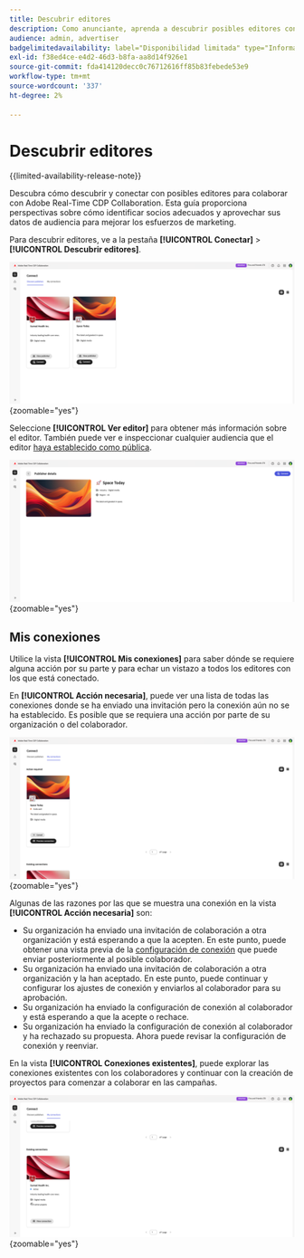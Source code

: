 ```yaml
---
title: Descubrir editores
description: Como anunciante, aprenda a descubrir posibles editores con los que colaborar mediante Adobe Real-Time CDP Collaboration
audience: admin, advertiser
badgelimitedavailability: label="Disponibilidad limitada" type="Informative" url="https://helpx.adobe.com/legal/product-descriptions/real-time-customer-data-platform-collaboration.html newtab=true"
exl-id: f38ed4ce-e4d2-46d3-b8fa-aa8d14f926e1
source-git-commit: fda414120decc0c76712616ff85b83febede53e9
workflow-type: tm+mt
source-wordcount: '337'
ht-degree: 2%

---
```


# Descubrir editores

{{limited-availability-release-note}}

Descubra cómo descubrir y conectar con posibles editores para colaborar con Adobe Real-Time CDP Collaboration. Esta guía proporciona perspectivas sobre cómo identificar socios adecuados y aprovechar sus datos de audiencia para mejorar los esfuerzos de marketing.

Para descubrir editores, ve a la pestaña **[!UICONTROL Conectar]** > **[!UICONTROL Descubrir editores]**.

![Página de descubrimiento de editores](/help/assets/connect/discover-publishers/discover-publishers-overview.png){zoomable="yes"}

Seleccione **[!UICONTROL Ver editor]** para obtener más información sobre el editor. También puede ver e inspeccionar cualquier audiencia que el editor [haya establecido como pública](/help/guide/setup/onboard-audiences.md#metadata-visibility).

![Ver perfil del editor](/help/assets/connect/discover-publishers/view-publisher-profile.png){zoomable="yes"}

## Mis conexiones

Utilice la vista **[!UICONTROL Mis conexiones]** para saber dónde se requiere alguna acción por su parte y para echar un vistazo a todos los editores con los que está conectado.

En **[!UICONTROL Acción necesaria]**, puede ver una lista de todas las conexiones donde se ha enviado una invitación pero la conexión aún no se ha establecido. Es posible que se requiera una acción por parte de su organización o del colaborador.

![Vista requerida para la acción en la pantalla Mis conexiones](/help/assets/connect/discover-publishers/action-required-view.png){zoomable="yes"}

Algunas de las razones por las que se muestra una conexión en la vista **[!UICONTROL Acción necesaria]** son:

* Su organización ha enviado una invitación de colaboración a otra organización y está esperando a que la acepten. En este punto, puede obtener una vista previa de la [configuración de conexión](/help/guide/glossary.md#connection-settings) que puede enviar posteriormente al posible colaborador.
* Su organización ha enviado una invitación de colaboración a otra organización y la han aceptado. En este punto, puede continuar y configurar los ajustes de conexión y enviarlos al colaborador para su aprobación.
* Su organización ha enviado la configuración de conexión al colaborador y está esperando a que la acepte o rechace.
* Su organización ha enviado la configuración de conexión al colaborador y ha rechazado su propuesta. Ahora puede revisar la configuración de conexión y reenviar.

En la vista **[!UICONTROL Conexiones existentes]**, puede explorar las conexiones existentes con los colaboradores y continuar con la creación de proyectos para comenzar a colaborar en las campañas.

![Vista de conexiones existentes en la pantalla Mis conexiones](/help/assets/connect/discover-publishers/existing-connections-view.png){zoomable="yes"}
